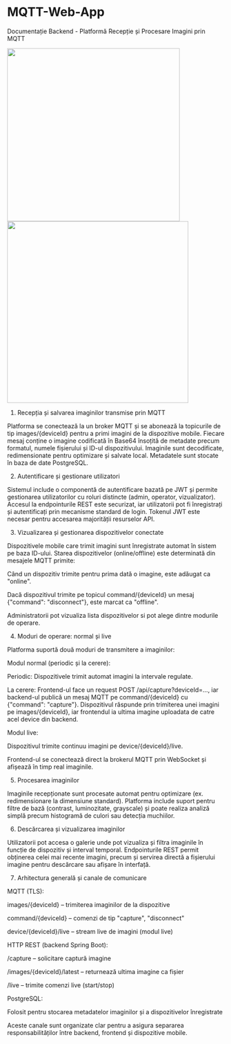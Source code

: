 # MQTT-Web-App
Documentație Backend - Platformă Recepție și Procesare Imagini prin MQTT

<img src="https://github.com/user-attachments/assets/80e14385-795b-4b6f-b0bf-4dc2cee60cc7" width="400"/>
<img src="https://github.com/user-attachments/assets/eb243424-c6ca-40e7-960c-6313a24d694d" width="420"/>

1. Recepția și salvarea imaginilor transmise prin MQTT

Platforma se conectează la un broker MQTT și se abonează la topicurile de tip images/{deviceId} pentru a primi imagini de la dispozitive mobile. Fiecare mesaj conține o imagine codificată în Base64 însoțită de metadate precum formatul, numele fișierului și ID-ul dispozitivului. Imaginile sunt decodificate, redimensionate pentru optimizare și salvate local. Metadatele sunt stocate în baza de date PostgreSQL.

2. Autentificare și gestionare utilizatori

Sistemul include o componentă de autentificare bazată pe JWT și permite gestionarea utilizatorilor cu roluri distincte (admin, operator, vizualizator). Accesul la endpointurile REST este securizat, iar utilizatorii pot fi înregistrați și autentificați prin mecanisme standard de login. Tokenul JWT este necesar pentru accesarea majorității resurselor API.

3. Vizualizarea și gestionarea dispozitivelor conectate

Dispozitivele mobile care trimit imagini sunt înregistrate automat în sistem pe baza ID-ului. Starea dispozitivelor (online/offline) este determinată din mesajele MQTT primite:

Când un dispozitiv trimite pentru prima dată o imagine, este adăugat ca "online".

Dacă dispozitivul trimite pe topicul command/{deviceId} un mesaj {"command": "disconnect"}, este marcat ca "offline".

Administratorii pot vizualiza lista dispozitivelor si pot alege dintre modurile de operare.

4. Moduri de operare: normal și live

Platforma suportă două moduri de transmitere a imaginilor:

Modul normal (periodic și la cerere):

Periodic: Dispozitivele trimit automat imagini la intervale regulate.

La cerere: Frontend-ul face un request POST /api/capture?deviceId=..., iar backend-ul publică un mesaj MQTT pe command/{deviceId} cu {"command": "capture"}. Dispozitivul răspunde prin trimiterea unei imagini pe images/{deviceId}, iar frontendul ia ultima imagine uploadata de catre acel device din backend.

Modul live:

Dispozitivul trimite continuu imagini pe device/{deviceId}/live.

Frontend-ul se conectează direct la brokerul MQTT prin WebSocket și afișează în timp real imaginile.

5. Procesarea imaginilor

Imaginile recepționate sunt procesate automat pentru optimizare (ex. redimensionare la dimensiune standard). Platforma include suport pentru filtre de bază (contrast, luminozitate, grayscale) și poate realiza analiză simplă precum histogramă de culori sau detecția muchiilor.

6. Descărcarea și vizualizarea imaginilor

Utilizatorii pot accesa o galerie unde pot vizualiza și filtra imaginile în funcție de dispozitiv și interval temporal. Endpointurile REST permit obținerea celei mai recente imagini, precum și servirea directă a fișierului imagine pentru descărcare sau afișare în interfață.

7. Arhitectura generală și canale de comunicare

MQTT (TLS):

images/{deviceId} – trimiterea imaginilor de la dispozitive

command/{deviceId} – comenzi de tip "capture", "disconnect"

device/{deviceId}/live – stream live de imagini (modul live)

HTTP REST (backend Spring Boot):

/capture – solicitare captură imagine

/images/{deviceId}/latest – returnează ultima imagine ca fișier

/live – trimite comenzi live (start/stop)

PostgreSQL:

Folosit pentru stocarea metadatelor imaginilor și a dispozitivelor înregistrate

Aceste canale sunt organizate clar pentru a asigura separarea responsabilităților între backend, frontend și dispozitive mobile.

